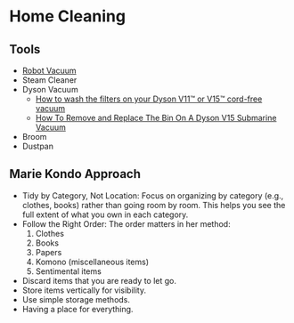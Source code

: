 # Home Cleaning

## Tools

- [Robot Vacuum](https://en.wikipedia.org/wiki/Roomba)
- Steam Cleaner
- Dyson Vacuum
  - [How to wash the filters on your Dyson V11™ or V15™ cord-free vacuum](https://www.youtube.com/watch?v=445zcHO6QIw)
  - [How To Remove and Replace The Bin On A Dyson V15 Submarine Vacuum](https://www.youtube.com/watch?v=nrPCQAUIb1M)
- Broom
- Dustpan

## Marie Kondo Approach

- Tidy by Category, Not Location: Focus on organizing by category (e.g., clothes, books) rather than going room by room. This helps you see the full extent of what you own in each category.
- Follow the Right Order: The order matters in her method:
  1.  Clothes
  2.  Books
  3.  Papers
  4.  Komono (miscellaneous items)
  5.  Sentimental items
- Discard items that you are ready to let go.
- Store items vertically for visibility.
- Use simple storage methods.
- Having a place for everything.
